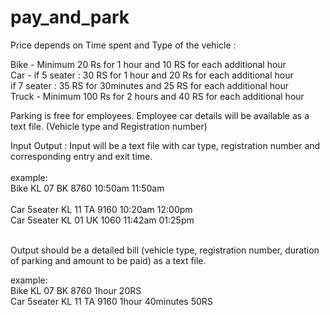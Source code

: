 # pay_and_park

Price depends on Time spent and Type of the vehicle : 
 
Bike - Minimum 20 Rs for 1 hour and 10 RS for each additional hour <br>
Car - if 5 seater : 30 RS for 1 hour and 20 Rs for each additional hour<br> 
if 7 seater : 35 RS for 30minutes and 25 RS for each additional hour<br> 
Truck - Minimum 100 Rs for 2 hours and 40 RS for each additional hour<br> 
 
Parking is free for employees. Employee car details will be available as a text file. (Vehicle type and Registration number)<br> 
 
Input Output : Input will be a text file with car type, registration number and corresponding entry and exit time.<br>  
example:<br>
  Bike KL 07 BK 8760 10:50am 11:50am<br>   
  Car 5seater KL 11 TA 9160 10:20am 12:00pm <br>
  Car 5seater KL 01 UK 1060 11:42am 01:25pm<br> <br>
 
Output should be a detailed bill (vehicle type, registration number, duration of parking and amount to be paid) as a text file.<br> 


example:<br>
  Bike KL 07 BK 8760 1hour 20RS<br>
  Car 5seater KL 11 TA 9160 1hour 40minutes 50RS
